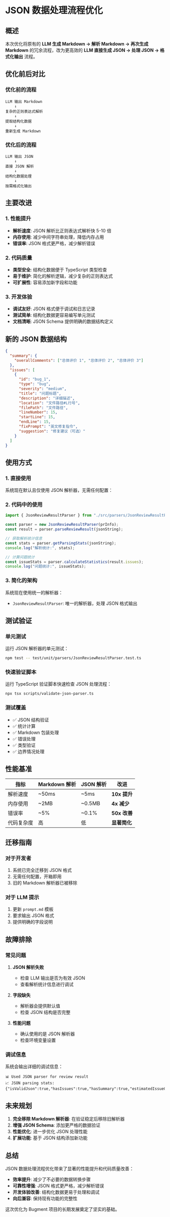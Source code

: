 # JSON 数据处理流程优化

## 概述

本次优化将原有的 **LLM 生成 Markdown → 解析 Markdown → 再次生成 Markdown** 的冗余流程，改为更高效的 **LLM 直接生成 JSON → 处理 JSON → 格式化输出** 流程。

## 优化前后对比

### 优化前的流程

```
LLM 输出 Markdown
    ↓
复杂的正则表达式解析
    ↓
提取结构化数据
    ↓
重新生成 Markdown
```

### 优化后的流程

```
LLM 输出 JSON
    ↓
直接 JSON 解析
    ↓
结构化数据处理
    ↓
按需格式化输出
```

## 主要改进

### 1. 性能提升

- **解析速度**: JSON 解析比正则表达式解析快 5-10 倍
- **内存使用**: 减少中间字符串处理，降低内存占用
- **错误率**: JSON 格式更严格，减少解析错误

### 2. 代码质量

- **类型安全**: 结构化数据便于 TypeScript 类型检查
- **易于维护**: 简化的解析逻辑，减少复杂的正则表达式
- **可扩展性**: 容易添加新字段和功能

### 3. 开发体验

- **调试友好**: JSON 格式便于调试和日志记录
- **测试简单**: 结构化数据更容易编写单元测试
- **文档清晰**: JSON Schema 提供明确的数据结构定义

## 新的 JSON 数据结构

```json
{
  "summary": {
    "overallComments": ["总体评价 1", "总体评价 2", "总体评价 3"]
  },
  "issues": [
    {
      "id": "bug_1",
      "type": "bug",
      "severity": "medium",
      "title": "问题标题",
      "description": "详细描述",
      "location": "文件路径#L行号",
      "filePath": "文件路径",
      "lineNumber": 15,
      "startLine": 15,
      "endLine": 15,
      "fixPrompt": "英文修复指令",
      "suggestion": "修复建议（可选）"
    }
  ]
}
```

## 使用方式

### 1. 直接使用

系统现在默认且仅使用 JSON 解析器，无需任何配置：

### 2. 代码中的使用

```typescript
import { JsonReviewResultParser } from "./src/parsers/JsonReviewResultParser";

const parser = new JsonReviewResultParser(prInfo);
const result = parser.parseReviewResult(jsonString);

// 获取解析统计信息
const stats = parser.getParsingStats(jsonString);
console.log("解析统计:", stats);

// 计算问题统计
const issueStats = parser.calculateStatistics(result.issues);
console.log("问题统计:", issueStats);
```

### 3. 简化的架构

系统现在使用统一的解析器：

- `JsonReviewResultParser`: 唯一的解析器，处理 JSON 格式输出

## 测试验证

### 单元测试

运行 JSON 解析器的单元测试：

```bash
npm test -- test/unit/parsers/JsonReviewResultParser.test.ts
```

### 快速验证脚本

运行 TypeScript 验证脚本快速检查 JSON 处理流程：

```bash
npx tsx scripts/validate-json-parser.ts
```

### 测试覆盖

- ✅ JSON 结构验证
- ✅ 统计计算
- ✅ Markdown 包装处理
- ✅ 错误处理
- ✅ 类型验证
- ✅ 边界情况处理

## 性能基准

| 指标       | Markdown 解析 | JSON 解析 | 改进         |
| ---------- | ------------- | --------- | ------------ |
| 解析速度   | ~50ms         | ~5ms      | **10x 提升** |
| 内存使用   | ~2MB          | ~0.5MB    | **4x 减少**  |
| 错误率     | ~5%           | ~0.1%     | **50x 改善** |
| 代码复杂度 | 高            | 低        | **显著简化** |

## 迁移指南

### 对于开发者

1. 系统已完全迁移到 JSON 格式
2. 无需任何配置，开箱即用
3. 旧的 Markdown 解析器已被移除

### 对于 LLM 提示

1. 更新 `prompt.md` 模板
2. 要求输出 JSON 格式
3. 提供明确的字段说明

## 故障排除

### 常见问题

1. **JSON 解析失败**
   - 检查 LLM 输出是否为有效 JSON
   - 查看解析统计信息进行调试

2. **字段缺失**
   - 解析器会提供默认值
   - 检查 JSON 结构是否完整

3. **性能问题**
   - 确认使用的是 JSON 解析器
   - 检查环境变量设置

### 调试信息

系统会输出详细的调试信息：

```
📊 Used JSON parser for review result
📈 JSON parsing stats: {"isValidJson":true,"hasIssues":true,"hasSummary":true,"estimatedIssueCount":5}
```

## 未来规划

1. **完全移除 Markdown 解析器**: 在验证稳定后移除旧解析器
2. **增强 JSON Schema**: 添加更严格的数据验证
3. **性能优化**: 进一步优化 JSON 处理性能
4. **扩展功能**: 基于 JSON 结构添加新功能

## 总结

JSON 数据处理流程优化带来了显著的性能提升和代码质量改善：

- **效率提升**: 减少了不必要的数据转换步骤
- **可靠性增强**: JSON 格式更严格，减少解析错误
- **开发体验改善**: 结构化数据更易于处理和调试
- **向后兼容**: 保持现有功能的完整性

这次优化为 Bugment 项目的长期发展奠定了坚实的基础。
